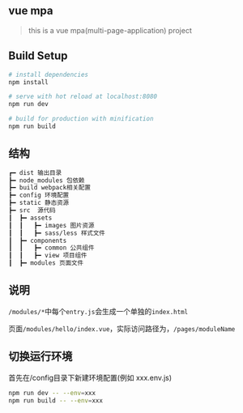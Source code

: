 ## vue mpa

> this is a vue mpa(multi-page-application) project


## Build Setup

``` bash
# install dependencies
npm install

# serve with hot reload at localhost:8080
npm run dev

# build for production with minification
npm run build

```


## 结构

``` bash
┏━ dist 输出目录
┣━ node_modules 包依赖
┣━ build webpack相关配置
┣━ config 环境配置
┣━ static 静态资源
┣━ src  源代码
┃  ┣━ assets
┃  ┃   ┣━ images 图片资源
┃  ┃   ┣━ sass/less 样式文件
┃  ┣━ components
┃  ┃   ┣━ common 公共组件
┃  ┃   ┣━ view 项目组件
┃  ┣━ modules 页面文件

```


## 说明

`/modules/*`中每个`entry.js`会生成一个单独的`index.html`

页面`/modules/hello/index.vue`，实际访问路径为，`/pages/moduleName`


## 切换运行环境

首先在/config目录下新建环境配置(例如 xxx.env.js)

``` bash
npm run dev -- --env=xxx
npm run build -- --env=xxx
```
